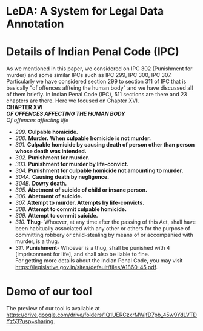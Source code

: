 # LeDA: A System for Legal Data Annotation
# Details of Indian Penal Code (IPC)
As we mentioned in this paper, we considered on IPC 302 (Punishment for murder) and some similar IPCs such as IPC 299, IPC 300, IPC 307. Particularly we have considered section 299 to section 311 of IPC that is basically "of offences affteing the human body" and we have discussed all of them briefly. In Indian Penal Code (IPC), 511 sections are there and 23 chapters are there. Here we focused on Chapter XVI. <br/>
                                             **CHAPTER XVI**   <br />
                                     ***OF OFFENCES AFFECTING THE HUMAN BODY***  <br />
                                         *Of offences affecting life* <br/>
- *299.* **Culpable homicide.** <br />
- *300.* **Murder.** **When culpable homicide is not murder.** <br />
- *301.* **Culpable homicide by causing death of person other than person whose death was intended.** <br />
- *302.* **Punishment for murder.** <br />
- *303.* **Punishment for murder by life-convict.** <br />
- *304.* **Punishment for culpable homicide not amounting to murder.** <br />
- *304A.* **Causing death by negligence.** <br />
- *304B.* **Dowry death.** <br />
- *305.* **Abetment of suicide of child or insane person.** <br />
- *306.* **Abetment of suicide.** <br />
- *307.* **Attempt to murder. Attempts by life-convicts.** <br />
- *308.* **Attempt to commit culpable homicide.** <br />
- *309.* **Attempt to commit suicide.** <br />
- *310.* **Thug**- Whoever, at any time after the passing of this Act, shall have been habitually associated
with any other or others for the purpose of committing robbery or child-stealing by means of or
accompanied with murder, is a thug. <br />
- *311.* **Punishment**- Whoever is a thug, shall be punished with 4 [imprisonment for life], and shall also
be liable to fine. <br />
For getting more details about the Indian Penal Code, you may visit https://legislative.gov.in/sites/default/files/A1860-45.pdf.  <br />
# Demo of our tool
The preview of our tool is available at https://drive.google.com/drive/folders/1Q1UERCzxrMWjfD7pb_45w9YdLVTDYz53?usp=sharing.
